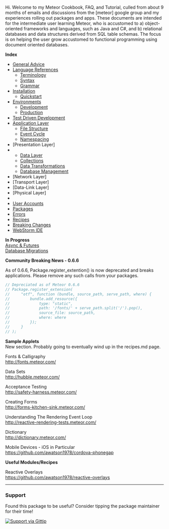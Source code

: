 Hi.  Welcome to my Meteor Cookbook, FAQ, and Tutorial, culled from about 9 months of emails and discussions from the [meteor] google group and my experiences rolling out packages and apps.  These documents are intended for the intermediate user learning Meteor, who is accustomed to a) object-oriented frameworks and languages, such as Java and C#, and b) relational databases and data structures derived from SQL table schemas.  The focus is on helping the user grow accustomed to functional programming using document oriented databases.


**Index**  

- [General Advice](https://github.com/awatson1978/meteor-cookbook/blob/master/general-advice.md)  
- [Language References](https://github.com/awatson1978/meteor-cookbook/blob/master/terminology.md)
  - [Terminology](https://github.com/awatson1978/meteor-cookbook/blob/master/terminology.md)  
  - [Syntax](https://github.com/awatson1978/meteor-cookbook/blob/master/syntax.md)  
  - [Grammar](https://github.com/awatson1978/meteor-cookbook/blob/master/grammar.md)  
- [Installation](https://github.com/awatson1978/meteor-cookbook/blob/master/installation.md)  
  - [Quickstart](https://github.com/awatson1978/meteor-cookbook/blob/master/quickstart.md)  
- [Environments](https://github.com/awatson1978/meteor-cookbook/blob/master/environments.md)  
  - [Development](https://github.com/awatson1978/meteor-cookbook/blob/master/environments-development.md)  
  - [Production](https://github.com/awatson1978/meteor-cookbook/blob/master/environments-production.md)  
- [Test Driven Development](https://github.com/awatson1978/meteor-cookbook/blob/master/test-driven-development.md)  
- [Application Layer](https://github.com/awatson1978/meteor-cookbook/blob/master/appstructure.md) 
  - [File Structure](https://github.com/awatson1978/meteor-cookbook/blob/master/filestructure.md) 
  - [Event Cycle](https://github.com/awatson1978/meteor-cookbook/blob/master/event-cycle.md) 
  - [Namespacing](https://github.com/awatson1978/meteor-cookbook/blob/master/namespacing.md) 
- [Presentation Layer]
- - [Data Layer](https://github.com/awatson1978/meteor-cookbook/blob/master/datalayer.md)
  - [Collections](https://github.com/awatson1978/meteor-cookbook/blob/master/collections.md)
  - [Data Transformations](https://github.com/awatson1978/meteor-cookbook/blob/master/data-transformations.md)
  - [Database Management](https://github.com/awatson1978/meteor-cookbook/blob/master/database-management.md)
- [Network Layer]
- [Transport Layer]
- [Data-Link Layer]
- [Physical Layer]
- 
- [User Accounts](https://github.com/awatson1978/meteor-cookbook/blob/master/accounts.md)  
- [Packages](https://github.com/awatson1978/meteor-cookbook/blob/master/packages.md)  
- [Errors](https://github.com/awatson1978/meteor-cookbook/blob/master/errors.md)  
- [Recipes](https://github.com/awatson1978/meteor-cookbook/blob/master/recipes.md)  
- [Breaking Changes](https://github.com/awatson1978/meteor-cookbook/blob/master/breaking-news.md)  
- [WebStorm IDE](https://github.com/awatson1978/meteor-cookbook/blob/master/webstorm.md)

**In Progress**  
[Async & Futures](https://gist.github.com/possibilities/3443021)  
[Database Migrations](https://github.com/awatson1978/meteor-cookbook/blob/master/database-migrations.md)  




**Community Breaking News - 0.6.6**  

As of 0.6.6, Package.register_extention() is now deprecated and breaks applications.  Please remove any such calls from your packages.

````js
// Depreciated as of Meteor 0.6.6  
// Package.register_extension(
//     "otf", function (bundle, source_path, serve_path, where) {
//         bundle.add_resource({
//             type: "static",
//             path: '/fonts/' + serve_path.split('/').pop(),
//             source_file: source_path,
//             where: where
//         });
//     }
// );
````



**Sample Applets**  
New section.  Probably going to eventually wind up in the recipes.md page.  

Fonts & Calligraphy  
http://fonts.meteor.com/  

Data Sets  
http://hubble.meteor.com/  

Acceptance Testing  
http://safety-harness.meteor.com/  

Creating Forms  
http://forms-kitchen-sink.meteor.com/  

Understanding The Rendering Event Loop  
http://reactive-rendering-tests.meteor.com/  

Dictionary  
http://dictionary.meteor.com/

Mobile Devices - iOS in Particular  
https://github.com/awatson1978/cordova-phonegap  

**Useful Modules/Recipes**  

Reactive Overlays  
https://github.com/awatson1978/reactive-overlays  

------------------------
### Support
Found this package to be useful?  Consider tipping the package maintainer for their time!  

[![Support via Gittip](https://raw.github.com/gittip/www.gittip.com/master/www/assets/gittip.png)](https://www.gittip.com/awatson1978/)  

